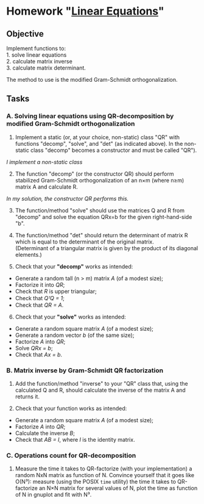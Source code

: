 # Homework "[Linear Equations](https://fedorov.sdfeu.org/prog/homeworks/lineq.htm)"

## Objective

Implement functions to:  
    1. solve linear equations  
    2. calculate matrix inverse   
    3. calculate matrix determinant.   
   
The method to use is the modified Gram-Schmidt orthogonalization.

## Tasks

### A. Solving linear equations using QR-decomposition by modified Gram-Schmidt orthogonalization

1. Implement a static (or, at your choice, non-static) class "QR" with functions "decomp", "solve", and "det" (as indicated above). In the non-static class "decomp" becomes a constructor and must be called "QR").  

*I implement a non-static class*

2. The function "decomp" (or the constructor QR) should perform stabilized Gram-Schmidt orthogonalization of an n×m (where n≥m) matrix A and calculate R.

*In my solution, the constructor QR performs this.*

3. The function/method "solve" should use the matrices Q and R from "decomp" and solve the equation QRx=b for the given right-hand-side "b".

4. The function/method "det" should return the determinant of matrix R which is equal to the determinant of the original matrix.  
   (Determinant of a triangular matrix is given by the product of its diagonal elements.)

5. Check that your **"decomp"** works as intended:
- Generate a random tall (n > m) matrix *A* (of a modest size);
- Factorize it into *QR*;
- Check that *R* is upper triangular;
- Check that *QᵀQ = 1*;
- Check that *QR = A*.

6. Check that your **"solve"** works as intended:
- Generate a random square matrix *A* (of a modest size);
- Generate a random vector *b* (of the same size);
- Factorize *A* into *QR*;
- Solve *QRx = b*;
- Check that *Ax = b*.

### B. Matrix inverse by Gram-Schmidt QR factorization

1. Add the function/method "inverse" to your "QR" class that, using the calculated Q and R, should calculate the inverse of the matrix A and returns it.

2. Check that your function works as intended:
- Generate a random square matrix *A* (of a modest size);
- Factorize *A* into *QR*;
- Calculate the inverse *B*;
- Check that *AB = I*, where *I* is the identity matrix.

### C. Operations count for QR-decomposition

1. Measure the time it takes to QR-factorize (with your implementation) a random NxN matrix as function of N. Convince yourself that it goes like O(N³): measure (using the POSIX `time` utility) the time it takes to QR-factorize an N×N matrix for several values of N, plot the time as function of N in gnuplot and fit with N³.
